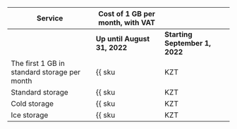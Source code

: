 | Service | Cost of 1 GB per month, with VAT | |
| --- | --- | --- |
| | **Up until August 31, 2022** | **Starting September 1, 2022** |
| The first 1 GB in standard storage per month | {{ sku|KZT|storage.bucket.used_space.standard|month|string }} | _No change_ |
| Standard storage | {{ sku|KZT|storage.bucket.used_space.standard|pricingRate.720|month|string }} | _No change_ |
| Cold storage | {{ sku|KZT|storage.bucket.used_space.cold|month|string }} | _No change_ |
| Ice storage | {{ sku|KZT|storage.bucket.used_space.ice|month|string }} | ₸2.6750 |